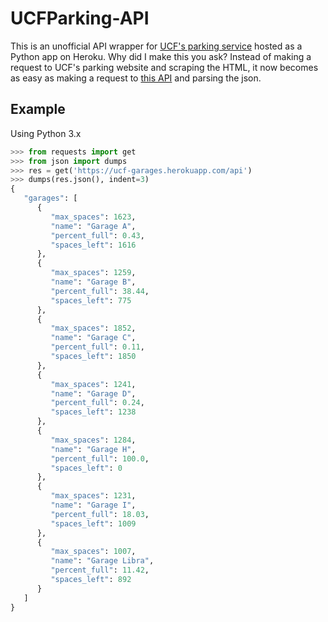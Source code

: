 # UCFParking-API
This is an unofficial API wrapper for [UCF's parking service](http://secure.parking.ucf.edu/GarageCount/) hosted as a Python app on Heroku. Why did I make this you ask? Instead of making a request to UCF's parking website and scraping the HTML, it now becomes as easy as making a request to [this API](https://ucf-garages.herokuapp.com/api) and parsing the json.

## Example
Using Python 3.x
```python
>>> from requests import get
>>> from json import dumps
>>> res = get('https://ucf-garages.herokuapp.com/api')
>>> dumps(res.json(), indent=3)
{
   "garages": [
      {
         "max_spaces": 1623,
         "name": "Garage A",
         "percent_full": 0.43,
         "spaces_left": 1616
      },
      {
         "max_spaces": 1259,
         "name": "Garage B",
         "percent_full": 38.44,
         "spaces_left": 775
      },
      {
         "max_spaces": 1852,
         "name": "Garage C",
         "percent_full": 0.11,
         "spaces_left": 1850
      },
      {
         "max_spaces": 1241,
         "name": "Garage D",
         "percent_full": 0.24,
         "spaces_left": 1238
      },
      {
         "max_spaces": 1284,
         "name": "Garage H",
         "percent_full": 100.0,
         "spaces_left": 0
      },
      {
         "max_spaces": 1231,
         "name": "Garage I",
         "percent_full": 18.03,
         "spaces_left": 1009
      },
      {
         "max_spaces": 1007,
         "name": "Garage Libra",
         "percent_full": 11.42,
         "spaces_left": 892
      }
   ]
}
```

